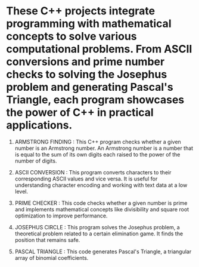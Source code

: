 # These C++ projects integrate programming with mathematical concepts to solve various computational problems. From ASCII conversions and prime number checks to solving the Josephus problem and generating Pascal's Triangle, each program showcases the power of C++ in practical applications.

1) ARMSTRONG FINDING : This C++ program checks whether a given number is an Armstrong number. An Armstrong number is a number that is equal to the sum of its own digits each raised to the power of the number of digits.
   

2) ASCII CONVERSION : This program converts characters to their corresponding ASCII values and vice versa. It is useful for understanding character encoding and working with text data at a low level.

3) PRIME CHECKER : This code checks whether a given number is prime and implements mathematical concepts like divisibility and square root optimization to improve performance.

4) JOSEPHUS CIRCLE : This program solves the Josephus problem, a theoretical problem related to a certain elimination game. It finds the position that remains safe.


5) PASCAL TRIANGLE : This code generates Pascal's Triangle, a triangular array of binomial coefficients.

